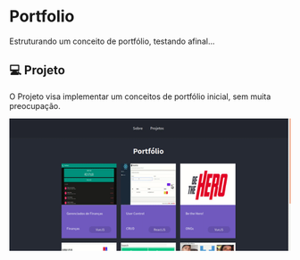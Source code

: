 # Portfolio
Estruturando um conceito de portfólio, testando afinal...

## 💻 Projeto

O Projeto visa implementar um conceitos de portfólio inicial, sem muita preocupação.

![](.github/portf.gif)